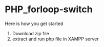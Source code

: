 # PHP_forloop-switch
Here is how you get started
1. Download zip file
2. extract and run php file in XAMPP server
